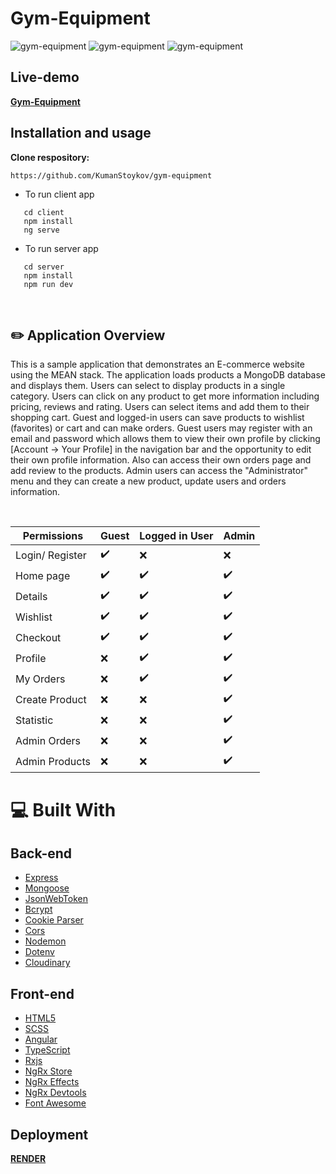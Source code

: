 # Gym-Equipment

<img alt="gym-equipment" src="https://res.cloudinary.com/dyexk2s2s/image/upload/v1670766384/Screenshot_2022-12-11_144105_bkia1k.png" />
<img alt="gym-equipment" src="https://res.cloudinary.com/dyexk2s2s/image/upload/v1670766862/Screenshot_2022-12-11_144231_koumai.png" />
<img alt="gym-equipment" src="https://res.cloudinary.com/dyexk2s2s/image/upload/v1670766384/Screenshot_2022-12-11_144314_stfesx.png" />
<br/>

## Live-demo

**[Gym-Equipment](https://gym-equipment.onrender.com/)**

## Installation and usage
 
**Clone respository:**
 
 ```
https://github.com/KumanStoykov/gym-equipment
 ```
 
 * To run client app
   <br/>
 ```
    cd client 
    npm install
    ng serve
 ```
 * To run server app
    <br/>
 ```
    cd server
    npm install
    npm run dev
 ```
 
 <br/>
 
 
## :pencil2: Application Overview

This is a sample application that demonstrates an E-commerce website using the MEAN stack. The application loads products a MongoDB database and displays them. Users can select to display products in a single category. Users can click on any product to get more information including pricing, reviews and rating. Users can select items and add them to their shopping cart.
Guest and logged-in users can save products to wishlist (favorites) or cart and can make orders.
Guest users may register with an email and password which allows them to view their own profile by clicking [Account -> Your Profile] in the navigation bar and the opportunity to edit their own profile information. Also can access their own orders page and add review to the products. Admin users can access the "Administrator" menu and they can create a new product, update users and orders information.

<br/>

| **Permissions** | Guest  | Logged in User | Admin  |
| --------------- | -----  | -------------- | -----  |
| Login/ Register | ✔️      | ❌             | ❌    |
| Home page       | ✔️      | ✔️              |  ✔️     |
| Details         | ✔️      | ✔️              |  ✔️     |
| Wishlist        | ✔️      | ✔️              |  ✔️     |
| Checkout        | ✔️      | ✔️              |  ✔️     |
| Profile         | ❌     | ✔️              |  ✔️     |
| My Orders       | ❌     | ✔️              |  ✔️     |
| Create Product  | ❌     | ❌             |  ✔️    |
| Statistic       | ❌     | ❌             |  ✔️    |
| Admin Orders    | ❌     | ❌             |  ✔️    |
| Admin Products  | ❌     | ❌             |  ✔️    |

# :computer:  Built With

## Back-end

- [Express](https://expressjs.com/)
- [Mongoose](https://mongoosejs.com/)
- [JsonWebToken](https://github.com/auth0/node-jsonwebtoken)
- [Bcrypt](https://github.com/kelektiv/node.bcrypt.js)
- [Cookie Parser](https://github.com/expressjs/cookie-parser)
- [Cors](https://github.com/expressjs/cors)
- [Nodemon](https://github.com/remy/nodemon)
- [Dotenv](https://github.com/motdotla/dotenv)
- [Cloudinary](https://github.com/cloudinary/cloudinary_npm)

## Front-end

- [HTML5](https://developer.mozilla.org/en-US/docs/Glossary/HTML5)
- [SCSS](https://sass-lang.com/)
- [Angular](https://angular.io/)
- [TypeScript](https://www.typescriptlang.org/)
- [Rxjs](https://rxjs.dev/guide/overview)
- [NgRx Store](https://ngrx.io/guide/store)
- [NgRx Effects](https://v10.ngrx.io/guide/effects)
- [NgRx Devtools](https://ngrx.io/guide/store-devtools)
- [Font Awesome](https://fontawesome.com/v5/docs/web/use-with/angular)


## Deployment
**[RENDER](https://render.com/)**
